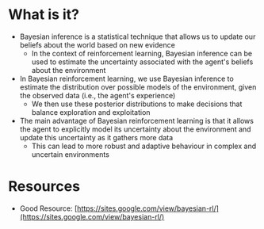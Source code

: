 # What is it?

- Bayesian inference is a statistical technique that allows us to update our beliefs about the world based on new evidence
    - In the context of reinforcement learning, Bayesian inference can be used to estimate the uncertainty associated with the agent's beliefs about the environment
- In Bayesian reinforcement learning, we use Bayesian inference to estimate the distribution over possible models of the environment, given the observed data (i.e., the agent's experience)
    - We then use these posterior distributions to make decisions that balance exploration and exploitation
- The main advantage of Bayesian reinforcement learning is that it allows the agent to explicitly model its uncertainty about the environment and update this uncertainty as it gathers more data
    - This can lead to more robust and adaptive behaviour in complex and uncertain environments


# Resources

- Good Resource: [https://sites.google.com/view/bayesian-rl/](https://sites.google.com/view/bayesian-rl/)
